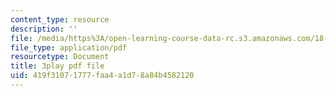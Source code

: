 ```yaml
---
content_type: resource
description: ''
file: /media/https%3A/open-learning-course-data-rc.s3.amazonaws.com/18-03-differential-equations-spring-2010/419f31071777faa4a1d78a84b4582120_YVcjNmjHik.pdf
file_type: application/pdf
resourcetype: Document
title: 3play pdf file
uid: 419f3107-1777-faa4-a1d7-8a84b4582120
---
```

